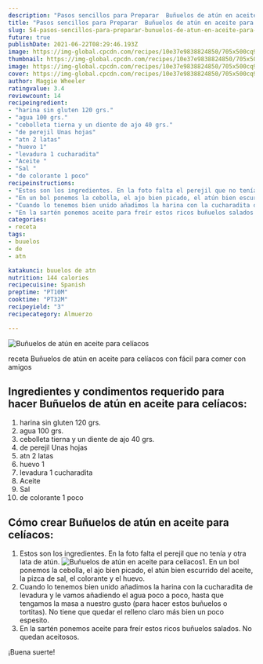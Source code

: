 ```yaml
---
description: "Pasos sencillos para Preparar  Buñuelos de atún en aceite para celíacos"
title: "Pasos sencillos para Preparar  Buñuelos de atún en aceite para celíacos"
slug: 54-pasos-sencillos-para-preparar-bunuelos-de-atun-en-aceite-para-celiacos
future: true
publishDate: 2021-06-22T08:29:46.193Z
image: https://img-global.cpcdn.com/recipes/10e37e9838824850/705x500cq90/bunuelos-de-atun-en-aceite-para-celiacos-foto-principal.jpg
thumbnail: https://img-global.cpcdn.com/recipes/10e37e9838824850/705x500cq90/bunuelos-de-atun-en-aceite-para-celiacos-foto-principal.jpg
image: https://img-global.cpcdn.com/recipes/10e37e9838824850/705x500cq90/bunuelos-de-atun-en-aceite-para-celiacos-foto-principal.jpg
cover: https://img-global.cpcdn.com/recipes/10e37e9838824850/705x500cq90/bunuelos-de-atun-en-aceite-para-celiacos-foto-principal.jpg
author: Maggie Wheeler
ratingvalue: 3.4
reviewcount: 14
recipeingredient:
- "harina sin gluten 120 grs."
- "agua 100 grs."
- "cebolleta tierna y un diente de ajo 40 grs."
- "de perejil Unas hojas"
- "atn 2 latas"
- "huevo 1"
- "levadura 1 cucharadita"
- "Aceite "
- "Sal "
- "de colorante 1 poco"
recipeinstructions:
- "Estos son los ingredientes. En la foto falta el perejil que no tenía y otra lata de atún."
- "En un bol ponemos la cebolla, el ajo bien picado, el atún bien escurrido del aceite, la pizca de sal, el colorante y el huevo."
- "Cuando lo tenemos bien unido añadimos la harina con la cucharadita de levadura y le vamos añadiendo el agua poco a poco, hasta que tengamos la masa a nuestro gusto (para hacer estos buñuelos o tortitas). No tiene que quedar el relleno claro más bien un poco espesito."
- "En la sartén ponemos aceite para freír estos ricos buñuelos salados. No quedan aceitosos."
categories:
- receta
tags:
- buuelos
- de
- atn

katakunci: buuelos de atn 
nutrition: 144 calories
recipecuisine: Spanish
preptime: "PT10M"
cooktime: "PT32M"
recipeyield: "3"
recipecategory: Almuerzo

---
```



![Buñuelos de atún en aceite para celíacos](https://img-global.cpcdn.com/recipes/10e37e9838824850/705x500cq90/bunuelos-de-atun-en-aceite-para-celiacos-foto-principal.jpg)

receta Buñuelos de atún en aceite para celíacos con fácil para comer con amigos

<!--inarticleads1-->

## Ingredientes y condimentos requerido para hacer Buñuelos de atún en aceite para celíacos:

1. harina sin gluten 120 grs.
1. agua 100 grs.
1. cebolleta tierna y un diente de ajo 40 grs.
1. de perejil Unas hojas
1. atn 2 latas
1. huevo 1
1. levadura 1 cucharadita
1. Aceite 
1. Sal 
1. de colorante 1 poco



<!--inarticleads2-->

## Cómo crear Buñuelos de atún en aceite para celíacos:

1. Estos son los ingredientes. En la foto falta el perejil que no tenía y otra lata de atún.
<img src="https://img-global.cpcdn.com/steps/40f7e7094ddbfea2/160x128cq70/foto-del-paso-1-de-la-receta-bunuelos-de-atun-en-aceite-para-celiacos.jpg" alt="Buñuelos de atún en aceite para celíacos">1. En un bol ponemos la cebolla, el ajo bien picado, el atún bien escurrido del aceite, la pizca de sal, el colorante y el huevo.
1. Cuando lo tenemos bien unido añadimos la harina con la cucharadita de levadura y le vamos añadiendo el agua poco a poco, hasta que tengamos la masa a nuestro gusto (para hacer estos buñuelos o tortitas). No tiene que quedar el relleno claro más bien un poco espesito.
1. En la sartén ponemos aceite para freír estos ricos buñuelos salados. No quedan aceitosos.



¡Buena suerte!

